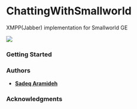 # ChattingWithSmallworld
XMPP(Jabber) implementation for Smallworld GE


![](https://www.youtube.com/watch?v=iT73k5rZF3Q)

### Getting Started


### Authors

* [**Sadeq Aramideh**](https://github.com/Aramideh)

### Acknowledgments



